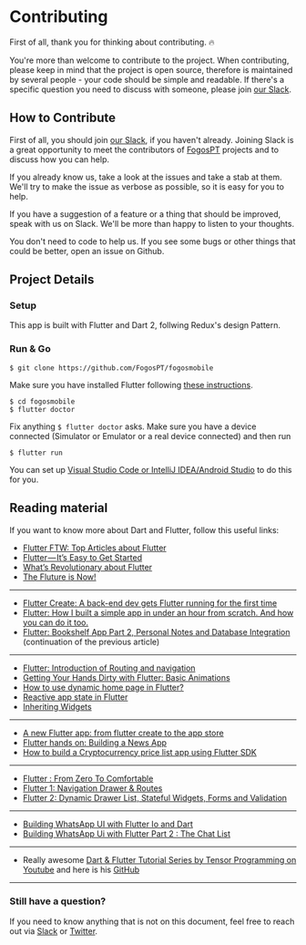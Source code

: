 # Contributing

First of all, thank you for thinking about contributing. 🔥

You're more than welcome to contribute to the project. When contributing, please keep in mind that the project is open source, therefore is maintained by several people - your code should be simple and readable. If there's a specific question you need to discuss with someone, please join [our Slack](https://communityinviter.com/apps/fogospt/fogos-pt).

## How to Contribute

First of all, you should join [our Slack](https://communityinviter.com/apps/fogospt/fogos-pt), if you haven't already. Joining Slack is a great opportunity to meet the contributors of [FogosPT](https://github.com/FogosPT) projects and to discuss how you can help.

If you already know us, take a look at the issues and take a stab at them. We'll try to make the issue as verbose as possible, so it is easy for you to help.

If you have a suggestion of a feature or a thing that should be improved, speak with us on Slack. We'll be more than happy to listen to your thoughts.

You don't need to code to help us. If you see some bugs or other things that could be better, open an issue on Github.

## Project Details

### Setup

This app is built with Flutter and Dart 2, follwing Redux's design Pattern.

### Run & Go

```
$ git clone https://github.com/FogosPT/fogosmobile
```

Make sure you have installed Flutter following [these instructions](https://flutter.io/get-started/install/).

```
$ cd fogosmobile
$ flutter doctor
```

Fix anything `$ flutter doctor` asks. 
Make sure you have a device connected (Simulator or Emulator or a real device connected) and then run

```
$ flutter run
```

You can set up [Visual Studio Code or IntelliJ IDEA/Android Studio](https://flutter.io/get-started/editor/) to do this for you.

## Reading material

If you want to know more about Dart and Flutter, follow this useful links:

- [Flutter FTW: Top Articles about Flutter](https://blog.goposse.com/flutter-ftw-top-articles-about-flutter-fec6f365ef81)
- [Flutter — It’s Easy to Get Started](https://medium.com/@westdabestdb/flutter-its-easy-to-get-started-995eb20c54a1)
- [What’s Revolutionary about Flutter](https://hackernoon.com/whats-revolutionary-about-flutter-946915b09514)
- [The Fluture is Now!](https://medium.com/@lets4r/the-fluture-is-now-6040d7dcd9f3)

----

- [Flutter Create: A back-end dev gets Flutter running for the first time](https://blog.goposse.com/flutter-create-a-back-end-dev-gets-flutter-running-for-the-first-time-3185041bf380)
- [Flutter: How I built a simple app in under an hour from scratch. And how you can do it too.](https://proandroiddev.com/flutter-how-i-built-a-simple-app-in-under-an-hour-from-scratch-and-how-you-can-do-it-too-6d8e7fe6c91b)
- [Flutter: Bookshelf App Part 2, Personal Notes and Database Integration](https://proandroiddev.com/flutter-bookshelf-app-part-2-personal-notes-and-database-integration-a3b47a84c57) (continuation of the previous article)

----

- [Flutter: Introduction of Routing and navigation](https://medium.com/@kpbird/flutter-introduction-of-routing-and-navigation-49738dbd6abe)
- [Getting Your Hands Dirty with Flutter: Basic Animations](https://proandroiddev.com/getting-your-hands-dirty-with-flutter-basic-animations-6b9f21fa7d17)
- [How to use dynamic home page in Flutter?](https://medium.com/@anilcan/how-to-use-dynamic-home-page-in-flutter-83080da07012)
- [Reactive app state in Flutter](https://medium.com/@maksimrv/reactive-app-state-in-flutter-73f829bcf6a7)
- [Inheriting Widgets](https://medium.com/@mehmetf_71205/inheriting-widgets-b7ac56dbbeb1)

----

- [A new Flutter app: from flutter create to the app store](https://proandroiddev.com/a-new-flutter-app-from-flutter-create-to-the-app-store-e6c2dee17c1a)
- [Flutter hands on: Building a News App](https://blog.geekyants.com/flutter-hands-on-building-a-news-app-fe233027185f)
- [How to build a Cryptocurrency price list app using Flutter SDK](https://medium.freecodecamp.org/how-to-build-a-cryptocurrency-price-list-app-using-flutter-sdk-1c75998e1a58)

----

- [Flutter : From Zero To Comfortable](https://proandroiddev.com/flutter-from-zero-to-comfortable-6b1d6b2d20e)
- [Flutter 1: Navigation Drawer & Routes](https://engineering.classpro.in/flutter-1-navigation-drawer-routes-8b43a201251e)
- [Flutter 2: Dynamic Drawer List, Stateful Widgets, Forms and Validation](https://engineering.classpro.in/flutter-2-dynamic-drawer-list-stateful-widgets-forms-and-validation-6389fc625d2e)

----

- [Building WhatsApp UI with Flutter Io and Dart](https://medium.com/@Nash_905/building-whatsapp-ui-with-flutter-io-and-dart-1bb1e83e7439)
- [Building WhatsApp Ui with Flutter Part 2 : The Chat List](https://medium.com/@Nash_905/building-whatsapp-ui-with-flutter-part-2-the-chat-list-ad6e5fce5ba1)

----

- Really awesome [Dart & Flutter Tutorial Series by Tensor Programming on Youtube](https://www.youtube.com/watch?v=WwhyaqNtNQY&list=PLJbE2Yu2zumDqr_-hqpAN0nIr6m14TAsd) and here is his [GitHub](https://github.com/tensor-programming?utf8=%E2%9C%93&tab=repositories&q=&type=&language=dart)

----

### Still have a question?

If you need to know anything that is not on this document, feel free to reach out via [Slack](https://communityinviter.com/apps/fogospt/fogos-pt) or [Twitter](https://twitter.com/fogosPT).